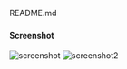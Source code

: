 README.md
###

#### Screenshot
![screenshot](light-flat-theme.png)
![screenshot2](dark-flat-theme.png)


